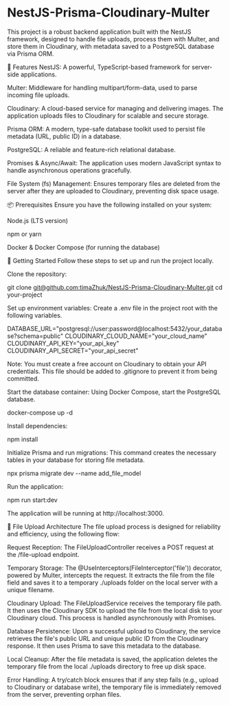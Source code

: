 # NestJS-Prisma-Cloudinary-Multer
This project is a robust backend application built with the NestJS framework, designed to handle file uploads, process them with Multer, and store them in Cloudinary, with metadata saved to a PostgreSQL database via Prisma ORM.


🚀 Features
NestJS: A powerful, TypeScript-based framework for server-side applications.

Multer: Middleware for handling multipart/form-data, used to parse incoming file uploads.

Cloudinary: A cloud-based service for managing and delivering images. The application uploads files to Cloudinary for scalable and secure storage.

Prisma ORM: A modern, type-safe database toolkit used to persist file metadata (URL, public ID) in a database.

PostgreSQL: A reliable and feature-rich relational database.

Promises & Async/Await: The application uses modern JavaScript syntax to handle asynchronous operations gracefully.

File System (fs) Management: Ensures temporary files are deleted from the server after they are uploaded to Cloudinary, preventing disk space usage.

📦 Prerequisites
Ensure you have the following installed on your system:

Node.js (LTS version)

npm or yarn

Docker & Docker Compose (for running the database)

🏁 Getting Started
Follow these steps to set up and run the project locally.

Clone the repository:

git clone [git@github.com:timaZhuk/NestJS-Prisma-Cloudinary-Multer.git](git@github.com:timaZhuk/NestJS-Prisma-Cloudinary-Multer.git)
cd your-project


Set up environment variables: Create a .env file in the project root with the following variables.

DATABASE_URL="postgresql://user:password@localhost:5432/your_database?schema=public"
CLOUDINARY_CLOUD_NAME="your_cloud_name"
CLOUDINARY_API_KEY="your_api_key"
CLOUDINARY_API_SECRET="your_api_secret"


Note: You must create a free account on Cloudinary to obtain your API credentials. This file should be added to .gitignore to prevent it from being committed.

Start the database container: Using Docker Compose, start the PostgreSQL database.

docker-compose up -d


Install dependencies:

npm install


Initialize Prisma and run migrations: This command creates the necessary tables in your database for storing file metadata.

npx prisma migrate dev --name add_file_model


Run the application:

npm run start:dev


The application will be running at http://localhost:3000.

📂 File Upload Architecture
The file upload process is designed for reliability and efficiency, using the following flow:

Request Reception: The FileUploadController receives a POST request at the /file-upload endpoint.

Temporary Storage: The @UseInterceptors(FileInterceptor('file')) decorator, powered by Multer, intercepts the request. It extracts the file from the file field and saves it to a temporary ./uploads folder on the local server with a unique filename.

Cloudinary Upload: The FileUploadService receives the temporary file path. It then uses the Cloudinary SDK to upload the file from the local disk to your Cloudinary cloud. This process is handled asynchronously with Promises.

Database Persistence: Upon a successful upload to Cloudinary, the service retrieves the file's public URL and unique public ID from the Cloudinary response. It then uses Prisma to save this metadata to the database.

Local Cleanup: After the file metadata is saved, the application deletes the temporary file from the local ./uploads directory to free up disk space.

Error Handling: A try/catch block ensures that if any step fails (e.g., upload to Cloudinary or database write), the temporary file is immediately removed from the server, preventing orphan files.
